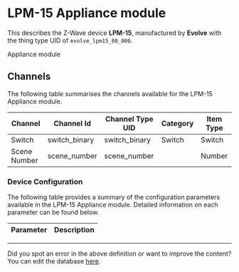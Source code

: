
# LPM-15 Appliance module

This describes the Z-Wave device **LPM-15**, manufactured by **Evolve** with the thing type UID of ```evolve_lpm15_00_000```. 

Appliance module

## Channels
The following table summarises the channels available for the LPM-15 Appliance module.

| Channel | Channel Id | Channel Type UID | Category | Item Type |
|---------|------------|------------------|----------|-----------|
| Switch | switch_binary | switch_binary | Switch | Switch |
| Scene Number | scene_number | scene_number |  | Number |




### Device Configuration
The following table provides a summary of the configuration parameters available in the LPM-15 Appliance module.
Detailed information on each parameter can be found below.

| Parameter   | Description |
|-------------|-------------|




---

Did you spot an error in the above definition or want to improve the content?
You can edit the database [here](http://www.cd-jackson.com/index.php/zwave/zwave-device-database/zwave-device-list/devicesummary/580).

